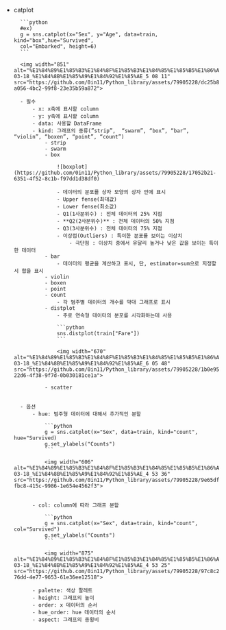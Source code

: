 - catplot
        
        ```python
        #ex)
        g = sns.catplot(x="Sex", y="Age", data=train, kind="box",hue="Survived",
        col="Embarked", height=6)
        ```
        
        <img width="851" alt="%E1%84%89%E1%85%B3%E1%84%8F%E1%85%B3%E1%84%85%E1%85%B5%E1%86%AB%E1%84%89%E1%85%A3%E1%86%BA_2024-03-18_%E1%84%8B%E1%85%A9%E1%84%92%E1%85%AE_5 08 11" src="https://github.com/0in11/Python_library/assets/79905228/dc25b8db-a056-4bc2-99f8-23e35b59a872">
        
        - 필수
            - x: x축에 표시할 column
            - y: y축에 표시할 column
            - data: 사용할 DataFrame
            - kind: 그래프의 종류(”strip”,  “swarm”, “box”, “bar”, “violin”, “boxen”, “point”, “count”)
                - strip
                - swarm
                - box
                    
                    ![boxplot](https://github.com/0in11/Python_library/assets/79905228/17052b21-6351-4f52-8c1b-f97dd1d38df0)
                    
                    - 데이터의 분포를 상자 모양의 상자 안에 표시
                    - Upper fense(최대값)
                    - Lower fense(최소값)
                    - Q1(1사분위수) : 전체 데이터의 25% 지점
                    - **Q2(2사분위수)** : 전체 데이터의 50% 지점
                    - Q3(3사분위수) : 전체 데이터의 75% 지점
                    - 이상점(Outliers) : 특이한 분포를 보이는 이상치
                        - 극단점 : 이상치 중에서 유달리 높거나 낮은 값을 보이는 특이한 데이터
                - bar
                    - 데이터의 평균을 계산하고 표시, 단, estimator=sum으로 지정할시 합을 표시
                - violin
                - boxen
                - point
                - count
                    - 각 범주별 데이터의 개수를 막대 그래프로 표시
                - distplot
                    - 주로 연속형 데이터의 분포를 시각화하는데 사용
                    
                    ```python
                    sns.distplot(train["Fare"])
                    ```
                    
                    <img width="670" alt="%E1%84%89%E1%85%B3%E1%84%8F%E1%85%B3%E1%84%85%E1%85%B5%E1%86%AB%E1%84%89%E1%85%A3%E1%86%BA_2024-03-18_%E1%84%8B%E1%85%A9%E1%84%92%E1%85%AE_6 05 48" src="https://github.com/0in11/Python_library/assets/79905228/1b0e95fa-22d6-4f38-9f7d-0b030181ce1a">
                    
                - scatter
                    
                    
        - 옵션
            - hue: 범주형 데이터에 대해서 추가적인 분할
                
                ```python
                g = sns.catplot(x="Sex", data=train, kind="count", hue="Survived)
                g.set_ylabels("Counts")
                ```
                
                <img width="606" alt="%E1%84%89%E1%85%B3%E1%84%8F%E1%85%B3%E1%84%85%E1%85%B5%E1%86%AB%E1%84%89%E1%85%A3%E1%86%BA_2024-03-18_%E1%84%8B%E1%85%A9%E1%84%92%E1%85%AE_4 53 36" src="https://github.com/0in11/Python_library/assets/79905228/9e65df9c-fbc8-415c-9986-1e654e4562f3">

                
            - col: column에 따라 그래프 분할
                
                ```python
                g = sns.catplot(x="Sex", data=train, kind="count", col="Survived")
                g.set_ylabels("Counts")
                ```
                
                <img width="875" alt="%E1%84%89%E1%85%B3%E1%84%8F%E1%85%B3%E1%84%85%E1%85%B5%E1%86%AB%E1%84%89%E1%85%A3%E1%86%BA_2024-03-18_%E1%84%8B%E1%85%A9%E1%84%92%E1%85%AE_4 53 25" src="https://github.com/0in11/Python_library/assets/79905228/97c8c208-76dd-4e77-9653-61e36ee12518">
                
            - palette: 색상 팔레트
            - height: 그래프의 높이
            - order: x 데이터의 순서
            - hue_order: hue 데이터의 순서
            - aspect: 그래프의 종횡비
